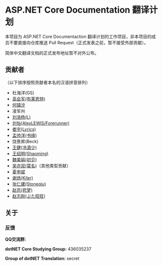 # ASP.NET Core Documentation 翻译计划

本项目为 ASP.NET Core Documentaction 翻译计划的工作项目，非本项目的成员不要直接向仓库推送 Pull Request（正式发表之前，暂不接受外部贡献）。

简体中文翻译文档的正式发布地址暂不对外公布。

## 贡献者 ##

（以下排序按照贡献者本名的汉语拼音排列）

+ 杜海洋(GS)
+ [高会军(布莱恩特)](https://github.com/iyacontrol)
+ [何镇汐](https://github.com/UtilCore)
+ 凌军州
+ [刘浩杨(L)](https://github.com/liuhaoyang)
+ [刘怡(AlexLEWIS/Forerunner)](https://github.com/alexinea)
+ [娄宇(Lyrics)](https://github.com/xbuilder)
+ [孟帅洋(书缘)](https://github.com/mengshuaiyang)
+ 饶景昇(Beck)
+ [王健(冷酒少)](https://github.com/wjhgzx)
+ [王绍明(Shaoming)](https://github.com/ShaomingCode)
+ [魏美娟(初见)](https://github.com/ChujianA)
+ [吴亦双(莫名)](https://github.com/yesan)（其他类型贡献）
+ [夏申斌](https://github.com/xiashenbin)
+ [谢炀(Kiler)](https://github.com/kiler398)
+ [张仁建(Stoneqiu)](https://github.com/stoneniqiu)
+ [赵亮(悲梦)](https://github.com/BeiMeng)
+ [赵志刚(ぶた旺旺)](https://github.com/rdzzg)

## 关于 ##

### 反馈

**QQ交流群:**

**dotNET Core Studying Group:** 436035237

**Group of dotNET Translation:** secret
